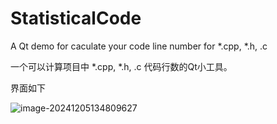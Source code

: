 # StatisticalCode
A Qt demo for caculate your code line number for *.cpp, *.h, .c

一个可以计算项目中 *.cpp, *.h, .c 代码行数的Qt小工具。

界面如下

![image-20241205134809627](/home/mp/Mayujie/LittleProject/StatisticsCalCode/image-20241205134809627.png)
